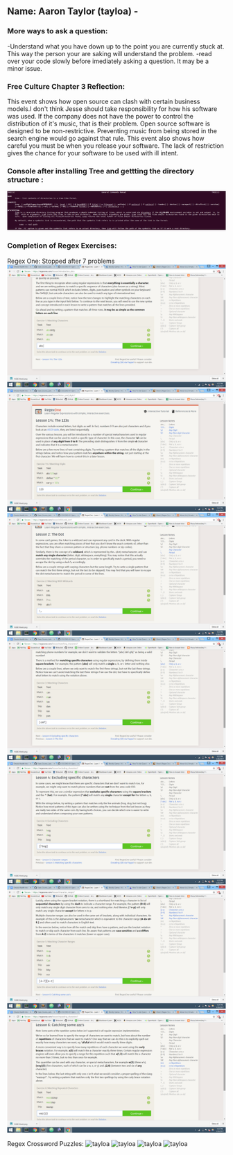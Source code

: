 ## Name: Aaron Taylor (tayloa) - 
### More ways to ask a question:
-Understand what you have down up to the point you are currently stuck at. This way the person your are saking will understand the problem.
-read over your code slowly before imediately asking a question. It may be a minor issue.

### Free Culture Chapter 3 Reflection:
This event shows how open source can clash with certain business models.I don't think Jesse should take responsibility for how his software was used. If the company does not have the power to control the distribution of it's music, that is their problem. Open source software is designed to be non-restrictive. Preventing music from being stored in the search engine would go against that rule. This event also shows how careful you must be when you release your software. The lack of restriction gives the chance for your software to be used with ill intent.

### Console after installing Tree and gettting the directory structure : 
![tayloa](images/man_tree.png)

### Completion of Regex Exercises:
Regex One: Stopped after 7 problems
![tayloa](images/regex_1.png)
![tayloa](images/regex_2.png)
![tayloa](images/regex_3.png)
![tayloa](images/regex_4.png)
![tayloa](images/regex_5.png)
![tayloa](images/regex_6.png)
![tayloa](images/regex_7.png)

Regex Crossword Puzzles:
![tayloa](images/regexcross_1.png)
![tayloa](images/regexcross_2.png)
![tayloa](images/regexcross_3.png)
![tayloa](images/regexcross_4.png)
